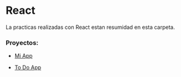 # React

La practicas realizadas con React estan resumidad en esta carpeta.

### Proyectos:

- [Mi App](https://github.com/CristianAM05/Launch-X/blob/main/BackEnd/React%20Ejercicios/MiApp.md) 

- [To Do App](https://github.com/CristianAM05/Launch-X/blob/main/BackEnd/React%20Ejercicios/ToDo-Proyecto.md)